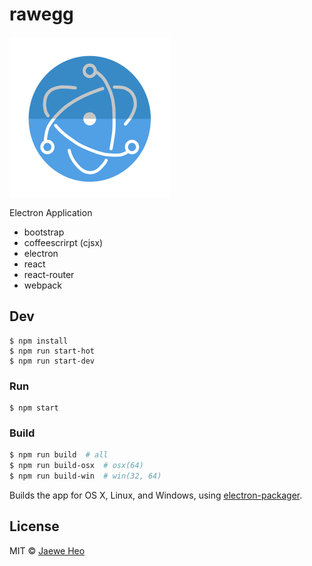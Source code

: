 # rawegg

<img src='assets/rawegg.png' width=256 />

Electron Application

- bootstrap
- coffeescrirpt (cjsx)
- electron
- react
- react-router
- webpack


## Dev

```
$ npm install
$ npm run start-hot
$ npm run start-dev
```

### Run

```
$ npm start
```

### Build

```sh
$ npm run build  # all
$ npm run build-osx  # osx(64)
$ npm run build-win  # win(32, 64)
```

Builds the app for OS X, Linux, and Windows, using [electron-packager](https://github.com/maxogden/electron-packager).


## License

MIT © [Jaewe Heo](http://import.re)
